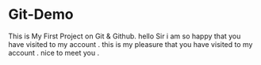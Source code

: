 # Git-Demo
This is My First Project on Git &amp; Github.
hello Sir i am so happy that you have visited to my account .
this is my pleasure that you have visited to  my account .
nice to meet you .

